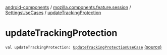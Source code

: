 [android-components](../../index.md) / [mozilla.components.feature.session](../index.md) / [SettingsUseCases](index.md) / [updateTrackingProtection](./update-tracking-protection.md)

# updateTrackingProtection

`val updateTrackingProtection: `[`UpdateTrackingProtectionUseCase`](-update-tracking-protection-use-case/index.md) [(source)](https://github.com/mozilla-mobile/android-components/blob/master/components/feature/session/src/main/java/mozilla/components/feature/session/SettingsUseCases.kt#L47)